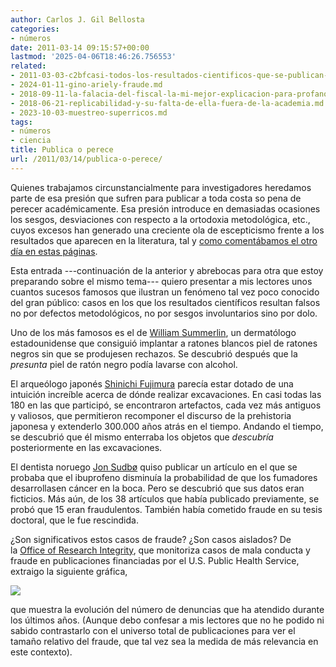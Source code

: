 ```yaml
---
author: Carlos J. Gil Bellosta
categories:
- números
date: 2011-03-14 09:15:57+00:00
lastmod: '2025-04-06T18:46:26.756553'
related:
- 2011-03-03-c2bfcasi-todos-los-resultados-cientificos-que-se-publican-son-falsos.md
- 2024-01-11-gino-ariely-fraude.md
- 2018-09-11-la-falacia-del-fiscal-la-mi-mejor-explicacion-para-profanos-hasta-la-fecha.md
- 2018-06-21-replicabilidad-y-su-falta-de-ella-fuera-de-la-academia.md
- 2023-10-03-muestreo-superricos.md
tags:
- números
- ciencia
title: Publica o perece
url: /2011/03/14/publica-o-perece/
---
```


Quienes trabajamos circunstancialmente para investigadores heredamos parte de esa presión que sufren para publicar a toda costa so pena de perecer académicamente. Esa presión introduce en demasiadas ocasiones los sesgos, desviaciones con respecto a la ortodoxia metodológica, etc., cuyos excesos han generado una creciente ola de escepticismo frente a los resultados que aparecen en la literatura, tal y [como comentábamos el otro día en estas páginas](https://datanalytics.com/2011/03/03/casi-todos-los-resultados-cientificos-que-se-publican-son-falsos/).

Esta entrada ---continuación de la anterior y abrebocas para otra que estoy preparando sobre el mismo tema--- quiero presentar a mis lectores unos cuantos sucesos famosos que ilustran un fenómeno tal vez poco conocido del gran público: casos en los que los resultados científicos resultan falsos no por defectos metodológicos, no por sesgos involuntarios sino por dolo.

Uno de los más famosos es el de [William Summerlin](http://en.wikipedia.org/wiki/William_Summerlin), un dermatólogo estadounidense que consiguió implantar a ratones blancos piel de ratones negros sin que se produjesen rechazos. Se descubrió después que la _presunta_ piel de ratón negro podía lavarse con alcohol.

El arqueólogo japonés [Shinichi Fujimura](http://en.wikipedia.org/wiki/Shinichi_Fujimura) parecía estar dotado de una intuición increíble acerca de dónde realizar excavaciones. En casi todas las 180 en las que participó, se encontraron artefactos, cada vez más antiguos y valiosos, que permitieron recomponer el discurso de la prehistoria japonesa y extenderlo 300.000 años atrás en el tiempo. Andando el tiempo, se descubrió que él mismo enterraba los objetos que _descubría_ posteriormente en las excavaciones.

El dentista noruego [Jon Sudbø](http://en.wikipedia.org/wiki/Jon_Sudb%C3%B8) quiso publicar un artículo en el que se probaba que el ibuprofeno disminuía la probabilidad de que los fumadores desarrollasen cáncer en la boca. Pero se descubrió que sus datos eran ficticios. Más aún, de los 38 artículos que había publicado previamente, se probó que 15 eran fraudulentos. También había cometido fraude en su tesis doctoral, que le fue rescindida.

¿Son significativos estos casos de fraude? ¿Son casos aislados? De la [Office of Research Integrity](http://ori.hhs.gov/), que monitoriza casos de mala conducta y fraude en publicaciones financiadas por el U.S. Public Health Service, extraigo la siguiente gráfica,

![](/wp-uploads/2011/03/scientific_fraud.png#center)

que muestra la evolución del número de denuncias que ha atendido durante los últimos años. (Aunque debo confesar a mis lectores que no he podido ni sabido contrastarlo con el universo total de publicaciones para ver el tamaño relativo del fraude, que tal vez sea la medida de más relevancia en este contexto).